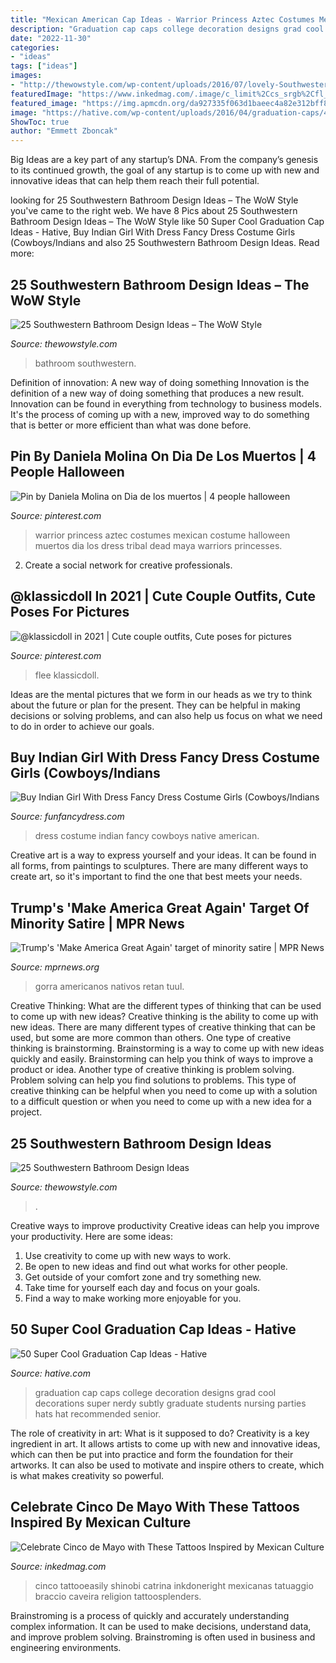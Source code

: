 ```yaml
---
title: "Mexican American Cap Ideas - Warrior Princess Aztec Costumes Mexican Costume Halloween Muertos Dia Los Dress Tribal Dead Maya Warriors Princesses"
description: "Graduation cap caps college decoration designs grad cool decorations super nerdy subtly graduate students nursing parties hats hat recommended senior"
date: "2022-11-30"
categories:
- "ideas"
tags: ["ideas"]
images:
- "http://thewowstyle.com/wp-content/uploads/2016/07/lovely-Southwestern-Bathroom-Design.jpg"
featuredImage: "https://www.inkedmag.com/.image/c_limit%2Ccs_srgb%2Cfl_progressive%2Cq_auto:good%2Cw_700/MTYzNzgzMTMzNjkzNjgzNTM3/4fa2d50273203bd992070b450d49d091.jpg"
featured_image: "https://img.apmcdn.org/da927335f063d1baeec4a82e312bff895b3a8c18/widescreen/6cae56-20160721-trump-minority-hats.jpg"
image: "https://hative.com/wp-content/uploads/2016/04/graduation-caps/45-super-cool-graduation-cap-ideas.jpg"
ShowToc: true
author: "Emmett Zboncak"
---
```



Big Ideas are a key part of any startup’s DNA. From the company’s genesis to its continued growth, the goal of any startup is to come up with new and innovative ideas that can help them reach their full potential.

	

		
looking for 25 Southwestern Bathroom Design Ideas – The WoW Style you've came to the right web. We have 8 Pics about 25 Southwestern Bathroom Design Ideas – The WoW Style like 50 Super Cool Graduation Cap Ideas - Hative, Buy Indian Girl With Dress Fancy Dress Costume Girls (Cowboys/Indians and also 25 Southwestern Bathroom Design Ideas. Read more:
		
    
## 25 Southwestern Bathroom Design Ideas – The WoW Style

<img loading=lazy src="http://thewowstyle.com/wp-content/uploads/2016/07/lovely-Southwestern-Bathroom-Design.jpg" onerror="this.onerror=null;this.src='https://tse1.mm.bing.net/th?id=OIP.LaTvKZqaFxJdYZRP7pTkfQHaLH&amp;pid=15.1';" alt="25 Southwestern Bathroom Design Ideas – The WoW Style">

_Source: thewowstyle.com_

>bathroom southwestern. 

	

Definition of innovation: A new way of doing something
Innovation is the definition of a new way of doing something that produces a new result. Innovation can be found in everything from technology to business models. It's the process of coming up with a new, improved way to do something that is better or more efficient than what was done before.

    
## Pin By Daniela Molina On Dia De Los Muertos | 4 People Halloween

<img loading=lazy src="https://i.pinimg.com/736x/b1/23/b4/b123b41f06bc6d5fb3c40fe6f6c35d62--tribal-warrior-warrior-princess.jpg" onerror="this.onerror=null;this.src='https://tse4.mm.bing.net/th?id=OIP.r8NWxoIusYCSmyDb5K-BrQHaKi&amp;pid=15.1';" alt="Pin by Daniela Molina on Dia de los muertos | 4 people halloween">

_Source: pinterest.com_

>warrior princess aztec costumes mexican costume halloween muertos dia los dress tribal dead maya warriors princesses. 

	

2. Create a social network for creative professionals. 

    
## @klassicdoll In 2021 | Cute Couple Outfits, Cute Poses For Pictures

<img loading=lazy src="https://i.pinimg.com/736x/a0/8f/f4/a08ff485e3b8cfa86e2115a2c5fbced4.jpg" onerror="this.onerror=null;this.src='https://tse2.mm.bing.net/th?id=OIP.4KSA2fsvM6M_Zmmj6a6P6QHaM9&amp;pid=15.1';" alt="@klassicdoll in 2021 | Cute couple outfits, Cute poses for pictures">

_Source: pinterest.com_

>flee klassicdoll. 

	

Ideas are the mental pictures that we form in our heads as we try to think about the future or plan for the present. They can be helpful in making decisions or solving problems, and can also help us focus on what we need to do in order to achieve our goals.

    
## Buy Indian Girl With Dress Fancy Dress Costume Girls (Cowboys/Indians

<img loading=lazy src="https://www.funfancydress.com/media/catalog/product/cache/1/image/1200x/040ec09b1e35df139433887a97daa66f/S/A/SANC_5581_b.jpg" onerror="this.onerror=null;this.src='https://tse3.mm.bing.net/th?id=OIP.aBLv9u0GvGi5ZMu-MUA2eQHaO8&amp;pid=15.1';" alt="Buy Indian Girl With Dress Fancy Dress Costume Girls (Cowboys/Indians">

_Source: funfancydress.com_

>dress costume indian fancy cowboys native american. 

	

Creative art is a way to express yourself and your ideas. It can be found in all forms, from paintings to sculptures. There are many different ways to create art, so it's important to find the one that best meets your needs.

    
## Trump&#039;s &#039;Make America Great Again&#039; Target Of Minority Satire | MPR News

<img loading=lazy src="https://img.apmcdn.org/da927335f063d1baeec4a82e312bff895b3a8c18/widescreen/6cae56-20160721-trump-minority-hats.jpg" onerror="this.onerror=null;this.src='https://tse3.mm.bing.net/th?id=OIP.oqd-HyL-LgvDJ0ukyrm3fgHaEK&amp;pid=15.1';" alt="Trump&#039;s &#039;Make America Great Again&#039; target of minority satire | MPR News">

_Source: mprnews.org_

>gorra americanos nativos retan tuul. 

	

Creative Thinking: What are the different types of thinking that can be used to come up with new ideas?
Creative thinking is the ability to come up with new ideas. There are many different types of creative thinking that can be used, but some are more common than others. One type of creative thinking is brainstorming. Brainstorming is a way to come up with new ideas quickly and easily. Brainstorming can help you think of ways to improve a product or idea. Another type of creative thinking is problem solving. Problem solving can help you find solutions to problems. This type of creative thinking can be helpful when you need to come up with a solution to a difficult question or when you need to come up with a new idea for a project.

    
## 25 Southwestern Bathroom Design Ideas

<img loading=lazy src="https://www.thewowstyle.com/wp-content/uploads/2016/07/Southwestern-Bathroom-Design-Ideas.png" onerror="this.onerror=null;this.src='https://tse3.mm.bing.net/th?id=OIP.Ld9IwKhaK1D294dTl0ba7wHaJ3&amp;pid=15.1';" alt="25 Southwestern Bathroom Design Ideas">

_Source: thewowstyle.com_

>. 

	

Creative ways to improve productivity
Creative ideas can help you improve your productivity. Here are some ideas: 
1. Use creativity to come up with new ways to work.
2. Be open to new ideas and find out what works for other people. 
3. Get outside of your comfort zone and try something new. 
4. Take time for yourself each day and focus on your goals. 
5. Find a way to make working more enjoyable for you.

    
## 50 Super Cool Graduation Cap Ideas - Hative

<img loading=lazy src="https://hative.com/wp-content/uploads/2016/04/graduation-caps/45-super-cool-graduation-cap-ideas.jpg" onerror="this.onerror=null;this.src='https://tse4.mm.bing.net/th?id=OIP.xxKwcbjAVpykz7yO1tnhsgHaHW&amp;pid=15.1';" alt="50 Super Cool Graduation Cap Ideas - Hative">

_Source: hative.com_

>graduation cap caps college decoration designs grad cool decorations super nerdy subtly graduate students nursing parties hats hat recommended senior. 

	

The role of creativity in art: What is it supposed to do?
Creativity is a key ingredient in art. It allows artists to come up with new and innovative ideas, which can then be put into practice and form the foundation for their artworks. It can also be used to motivate and inspire others to create, which is what makes creativity so powerful.

    
## Celebrate Cinco De Mayo With These Tattoos Inspired By Mexican Culture

<img loading=lazy src="https://www.inkedmag.com/.image/c_limit%2Ccs_srgb%2Cfl_progressive%2Cq_auto:good%2Cw_700/MTYzNzgzMTMzNjkzNjgzNTM3/4fa2d50273203bd992070b450d49d091.jpg" onerror="this.onerror=null;this.src='https://tse4.mm.bing.net/th?id=OIP.1Xkkq52H5lcFLXiH50jl_QHaK_&amp;pid=15.1';" alt="Celebrate Cinco de Mayo with These Tattoos Inspired by Mexican Culture">

_Source: inkedmag.com_

>cinco tattooeasily shinobi catrina inkdoneright mexicanas tatuaggio braccio caveira religion tattoosplenders. 

	

Brainstroming is a process of quickly and accurately understanding complex information. It can be used to make decisions, understand data, and improve problem solving. Brainstroming is often used in business and engineering environments.

